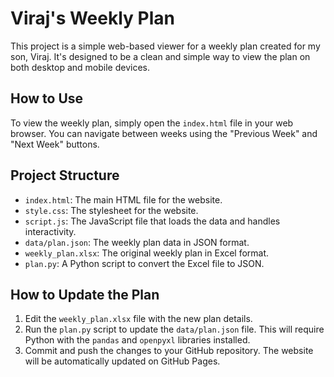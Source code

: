# Viraj's Weekly Plan

This project is a simple web-based viewer for a weekly plan created for my son, Viraj. It's designed to be a clean and simple way to view the plan on both desktop and mobile devices.

## How to Use

To view the weekly plan, simply open the `index.html` file in your web browser. You can navigate between weeks using the "Previous Week" and "Next Week" buttons.

## Project Structure

- `index.html`: The main HTML file for the website.
- `style.css`: The stylesheet for the website.
- `script.js`: The JavaScript file that loads the data and handles interactivity.
- `data/plan.json`: The weekly plan data in JSON format.
- `weekly_plan.xlsx`: The original weekly plan in Excel format.
- `plan.py`: A Python script to convert the Excel file to JSON.

## How to Update the Plan

1.  Edit the `weekly_plan.xlsx` file with the new plan details.
2.  Run the `plan.py` script to update the `data/plan.json` file. This will require Python with the `pandas` and `openpyxl` libraries installed.
3.  Commit and push the changes to your GitHub repository. The website will be automatically updated on GitHub Pages.
